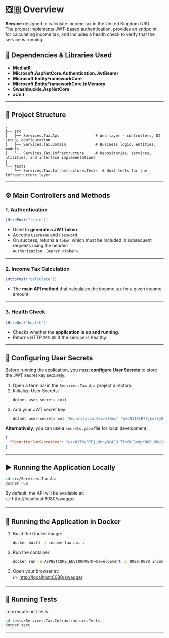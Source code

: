 # 🇬🇧 Overview

**Service** designed to calculate income tax in the United Kingdom (UK).  
The project implements JWT-based authentication, provides an endpoint for calculating income tax, and includes a health check to verify that the service is running.

## 🧩 Dependencies & Libraries Used

- **MediatR**
- **Microsoft.AspNetCore.Authentication.JwtBearer**
- **Microsoft.EntityFrameworkCore**
- **Microsoft.EntityFrameworkCore.InMemory**
- **Swashbuckle.AspNetCore**
- **xUnit**

---

## 📁 Project Structure

```
.
├── src
│   ├── Services.Tax.Api                # Web layer — controllers, DI setup, configuration
│   ├── Services.Tax.Domain             # Business logic, entities, models
│   └── Services.Tax.Infrastructure     # Repositories, services, utilities, and interface implementations
│
└── tests
    └── Services.Tax.Infrastructure.Tests  # Unit tests for the Infrastructure layer
```

---

## ⚙️ Main Controllers and Methods

### **1. Authentication**
```csharp
[HttpPost("login")]
```
- Used to **generate a JWT token**.  
- Accepts `UserName` and `Password`.  
- On success, returns a `token` which must be included in subsequent requests using the header:  
  `Authorization: Bearer <token>`.

---

### **2. Income Tax Calculation**
```csharp
[HttpPost("calculate")]
```
- The **main API method** that calculates the income tax for a given income amount.  

---

### **3. Health Check**
```csharp
[HttpGet("health")]
```
- Checks whether the **application is up and running**.  
- Returns HTTP `200 OK` if the service is healthy.

---

## 🔐 Configuring User Secrets

Before running the application, you must **configure User Secrets** to store the JWT secret key securely.

1. Open a terminal in the `Services.Tax.Api` project directory.  
2. Initialize User Secrets:
   ```bash
   dotnet user-secrets init
   ```
3. Add your JWT secret key:
   ```bash
   dotnet user-secrets set "Security:JwtSecretKey" "q+zN1T0sR7EjLdxry8t4E9+7TnYkFSvdpKNU5uM6c9o="
   ```

**Alternatively**, you can use a `secrets.json` file for local development:

```json
{
  "Security:JwtSecretKey": "q+zN1T0sR7EjLdxry8t4E9+7TnYkFSvdpKNU5uM6c9o="
}
```

---

## ▶️ Running the Application Locally

```bash
cd src/Services.Tax.Api
dotnet run
```

By default, the API will be available at:  
👉 http://localhost:8080/swagger

---

## 🐳 Running the Application in Docker

1. Build the Docker image:
   ```bash
   docker build -t income-tax-api .
   ```

2. Run the container:
   ```bash
   docker run -e ASPNETCORE_ENVIRONMENT=Development -p 8080:8080 income-tax-api
   ```

3. Open your browser at:  
   👉 [http://localhost:8080/swagger](http://localhost:8080/swagger)

---

## 🧪 Running Tests

To execute unit tests:

```bash
cd tests/Services.Tax.Infrastructure.Tests
dotnet test
```

---